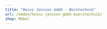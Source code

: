 ```yaml
---
title: "Heinz Janssen GmbH - Bürotechnik"
url: /emden/heinz-janssen-gmbh-buerotechnik/
shop: Möbel
---
```

